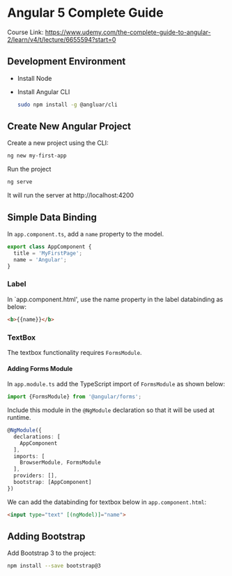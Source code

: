 # Angular 5 Complete Guide

Course Link:
https://www.udemy.com/the-complete-guide-to-angular-2/learn/v4/t/lecture/6655594?start=0

## Development Environment

- Install Node
- Install Angular CLI

    ```bash
    sudo npm install -g @angluar/cli
    ```


## Create New Angular Project

Create a new project using the CLI:

```bash
ng new my-first-app
```

Run the project
```bash
ng serve
```
It will run the server at http://localhost:4200


## Simple Data Binding

In `app.component.ts`, add a `name` property to the model.

```ts
export class AppComponent {
  title = 'MyFirstPage';
  name = 'Angular';
}
```

### Label
In `app.component.html', use the name property in the label databinding as below:

```html
<b>{{name}}</b>
```

### TextBox
The textbox functionality requires `FormsModule`.

#### Adding Forms Module

In `app.module.ts` add the TypeScript import of `FormsModule` as shown below:

```ts
import {FormsModule} from '@angular/forms';
```

Include this module in the `@NgModule` declaration so that it will be used at runtime.

```ts
@NgModule({
  declarations: [
    AppComponent
  ],
  imports: [
    BrowserModule, FormsModule
  ],
  providers: [],
  bootstrap: [AppComponent]
})
```
We can add the databinding for textbox below in `app.component.html`:

```html
<input type="text" [(ngModel)]="name">
```

## Adding Bootstrap
Add Bootstrap 3 to the project:
```bash
npm install --save bootstrap@3
```